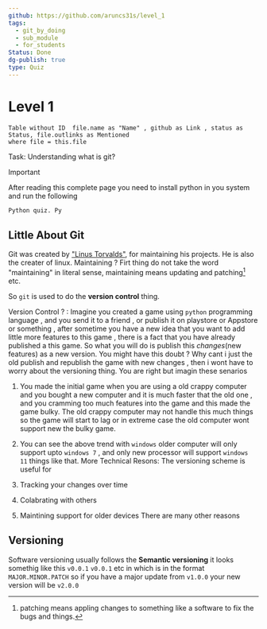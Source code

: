 ```yaml
---
github: https://github.com/aruncs31s/level_1
tags:
  - git_by_doing
  - sub_module
  - for_students
Status: Done
dg-publish: true
type: Quiz
---
```

# Level 1
```dataview
Table without ID  file.name as "Name" , github as Link , status as Status, file.outlinks as Mentioned
where file = this.file
```
Task: Understanding what is git?

> [!IMPORTANT]
> After reading this complete page you need to install python in you system and run the following
>
> ```python
> Python quiz. Py
> ```

## Little About Git

Git was created by ["Linus Torvalds"](https://github.com/torvalds), for maintaining his projects. He is also the creater of linux.
Maintaining ? Firt thing do not take the word "maintaining" in literal sense, maintaining means updating and patching[^1] etc.

So `git` is used to do the **version control** thing.

Version Control ? : Imagine you created a game using `python` programming language , and you send it to a friend , or publish it on playstore or Appstore or something , after sometime you have a new idea that you want to add little more features to this game , there is a fact that you have already published a this game. So what you will do is publish this _changes_(new features) as a new version. You might have this doubt ? Why cant i just the old publish and republish the game with new changes , then i wont have to worry about the versioning thing. You are right but imagin these senarios

1. You made the initial game when you are using a old crappy computer and you bought a new computer and it is much faster that the old one , and you cramming too much features into the game and this made the game bulky. The old crappy computer may not handle this much things so the game will start to lag or in extreme case the old computer wont support new the bulky game.

2. You can see the above trend with `windows` older computer will only support upto `windows 7` , and only new processor will support `windows 11` things like that.
   More Technical Resons:
   The versioning scheme is useful for

3. Tracking your changes over time
4. Colabrating with others
5. Maintining support for older devices
   There are many other reasons

## Versioning

Software versioning usually follows the **Semantic versioning** it looks somethig like this `v0.0.1` `v0.0.1` etc in which is in the format `MAJOR.MINOR.PATCH` so if you have a major update from `v1.0.0` your new version will be `v2.0.0`
[^1]: patching means appling changes to something like a software to fix the bugs and things.
